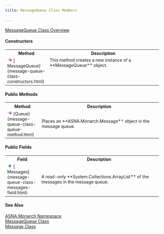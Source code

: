```yaml
---
title: MessageQueue Class Members

---
```


[MessageQueue Class Overview](message-queue-class.html) 

#### Constructors 
<table class="mytable" cellspacing="0" cellpadding="4" width="90%">
          <colgroup>
            <col width="20%" />
            <col width="70%" />
          </colgroup>
          <tr>
            <th>Method</th>
            <th>Description</th>
          </tr>
          <tr valign="top">
            <td><img height="16" alt="constructor" src="images/constructor.bmp" width="16" border="0" />
              [
            MessageQueue](message-queue-class-constructors.html)
            </td>
            <td>This method creates a new
          instance of a 
 **MessageQueue**  object.</td>
          </tr>
</table>

#### Public Methods
<table class="mytable" cellspacing="0" cellpadding="4" width="90%">
          <colgroup>
            <col width="20%" />
            <col width="70%" />
          </colgroup>
          <tr>
            <th>Method</th>
            <th>Description</th>
          </tr>
          <tr>
            <td><img height="16" alt="public method" src="images/methods.bmp" width="16" border="0" />
              [Queue](message-queue-class-queue-method.html)
            </td>
            <td>Places an 
 **ASNA.Monarch.Message**  object in the
          message queue.</td>
          </tr>
</table>

#### Public Fields
<table class="mytable" cellspacing="0" cellpadding="4" width="90%">
          <colgroup>
            <col width="20%" />
            <col width="70%" />
          </colgroup>
          <tr>
            <th>Field</th>
            <th>Description</th>
          </tr>
          <tr>
            <td><img height="16" alt="public field" src="images/field.bmp" width="16" border="0" />
              [
            Messages](message-queue-class-messages-field.html)
            </td>
            <td>A read-only 
 **System.Collections.ArrayList**  of the
          messages in the message queue.</td>
          </tr>
</table>

#### See Also
[ASNA.Monarch Namespace](monarch-namespace.html) <br /> [MessageQueue Class](message-queue-class.html) <br />[Message Class](message-class.html) 
